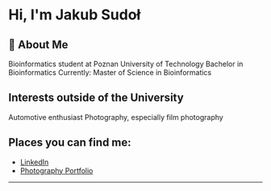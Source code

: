 # Hi, I'm Jakub Sudoł

## 🌱 About Me
Bioinformatics student at Poznan University of Technology
Bachelor in Bioinformatics
Currently: Master of Science in Bioinformatics

## Interests outside of the University
Automotive enthusiast
Photography, especially film photography
  
## Places you can find me:
- [LinkedIn](https://www.linkedin.com/in/jakub-sudol-js060701/ "More about me here")
- [Photography Portfolio](jakubsudol.com "My photography")
<!-- - Instagram: [Your Email](#) -->

---
